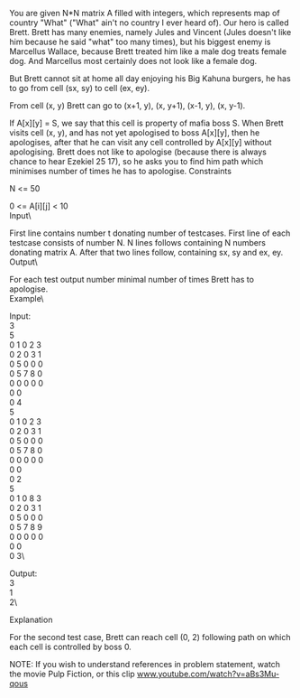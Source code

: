 

You are given N*N matrix A filled with integers, which represents map of country "What" ("What" ain't no country I ever heard of). Our hero is called Brett. Brett has many enemies, namely Jules and Vincent (Jules doesn't like him because he said "what" too many times), but his biggest enemy is Marcellus Wallace, because Brett treated him like a male dog treats female dog. And Marcellus most certainly does not look like a female dog.

But Brett cannot sit at home all day enjoying his Big Kahuna burgers, he has to go from cell (sx, sy) to cell (ex, ey).

From cell (x, y) Brett can go to (x+1, y), (x, y+1), (x-1, y), (x, y-1).

If A[x][y] = S, we say that this cell is property of mafia boss S. When Brett visits cell (x, y), and has not yet apologised to boss A[x][y], then he apologises, after that he can visit any cell controlled by A[x][y] without apologising. Brett does not like to apologise (because there is always chance to hear Ezekiel 25 17), so he asks you to find him path which minimises number of times he has to apologise.
Constraints

N <= 50

0 <= A[i][j] < 10\
Input\

First line contains number t donating number of testcases. First line of each testcase consists of number N. N lines follows containing N numbers donating matrix A. After that two lines follow, containing sx, sy and ex, ey.
\
Output\

For each test output number minimal number of times Brett has to apologise.\
Example\

Input:\
3\
5\
0 1 0 2 3\
0 2 0 3 1\
0 5 0 0 0\
0 5 7 8 0\
0 0 0 0 0\
0 0\
0 4\
5\
0 1 0 2 3\
0 2 0 3 1\
0 5 0 0 0\
0 5 7 8 0\
0 0 0 0 0\
0 0\
0 2\
5\
0 1 0 8 3\
0 2 0 3 1\
0 5 0 0 0\
0 5 7 8 9\
0 0 0 0 0\
0 0\
0 3\

Output:\
3\
1\
2\

Explanation

For the second test case, Brett can reach cell (0, 2) following path on which each cell is controlled by boss 0.

NOTE: If you wish to understand references in problem statement, watch the movie Pulp Fiction, or this clip www.youtube.com/watch?v=aBs3Mu-qous
